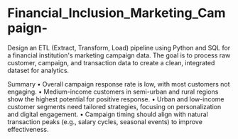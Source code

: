# Financial_Inclusion_Marketing_Campaign-
Design an ETL (Extract, Transform, Load) pipeline using Python and SQL for a financial institution's marketing campaign data. The goal is to process raw customer, campaign, and transaction data to create a clean, integrated dataset for analytics. 

Summary 
• Overall campaign response rate is low, with most customers not engaging. 
• Medium-income customers in semi-urban and rural regions show the highest potential for positive response. 
• Urban and low-income customer segments need tailored strategies, focusing on personalization and digital engagement. 
• Campaign timing should align with natural transaction peaks (e.g., salary cycles, seasonal events) to improve effectiveness. 
